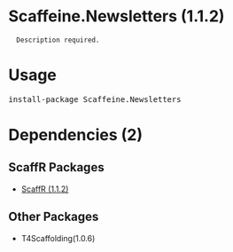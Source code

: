 ﻿Scaffeine.Newsletters (1.1.2)
======

      Description required.
    
Usage
======
<pre>install-package Scaffeine.Newsletters</pre>
Dependencies (2)
=====

ScaffR Packages
------
* [ScaffR (1.1.2)](https://github.com/wcpro/ScaffR/tree/master/src/ScaffR)

Other Packages
------
* T4Scaffolding(1.0.6)
